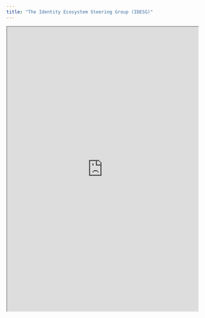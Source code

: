 ```yaml
---
title: "The Identity Ecosystem Steering Group (IDESG)"
---
```



<iframe height="750" width="100%" src="https://ewelton.github.io/ktest/wiki.html#The%20Identity%20Ecosystem%20Steering%20Group%20(IDESG)"></iframe>
